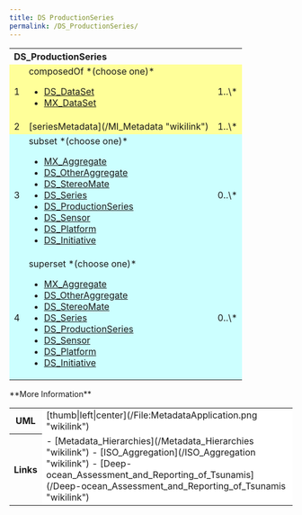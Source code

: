 ```yaml
---
title: DS ProductionSeries
permalink: /DS_ProductionSeries/
---
```


<table class="wikitable">
<tr>
<th colspan="3" align="left">
DS_ProductionSeries

</th>
</tr>
<tr bgcolor="FFFF99">
<td>
1

</td>
<td>
composedOf *(choose one)*

-   [DS_DataSet](/DS_DataSet "wikilink")
-   [MX_DataSet](/MX_DataSet "wikilink")

</td>
<td>
1..\*

</td>
</tr>
<tr bgcolor="FFFF99">
<td>
2

</td>
<td>
[seriesMetadata](/MI_Metadata "wikilink")

</td>
<td>
1..\*

</td>
</tr>
<tr bgcolor="CCFFFF">
<td>
3

</td>
<td>
subset *(choose one)*

-   [MX_Aggregate](/MX_Aggregate "wikilink")
-   [DS_OtherAggregate](/DS_OtherAggregate "wikilink")
-   [DS_StereoMate](/DS_StereoMate "wikilink")
-   [DS_Series](/DS_Series "wikilink")
-   [DS_ProductionSeries](/DS_ProductionSeries "wikilink")
-   [DS_Sensor](/DS_Sensor "wikilink")
-   [DS_Platform](/DS_Platform "wikilink")
-   [DS_Initiative](/DS_Initiative "wikilink")

</td>
<td>
0..\*

</td>
</tr>
<tr bgcolor="CCFFFF">
<td>
4

</td>
<td>
superset *(choose one)*

-   [MX_Aggregate](/MX_Aggregate "wikilink")
-   [DS_OtherAggregate](/DS_OtherAggregate "wikilink")
-   [DS_StereoMate](/DS_StereoMate "wikilink")
-   [DS_Series](/DS_Series "wikilink")
-   [DS_ProductionSeries](/DS_ProductionSeries "wikilink")
-   [DS_Sensor](/DS_Sensor "wikilink")
-   [DS_Platform](/DS_Platform "wikilink")
-   [DS_Initiative](/DS_Initiative "wikilink")
    </td>

<td>
0..\*

</td>
</tr>
</table>
**More Information**

<table class="wikitable">
<tr>
<th>
UML

</th>
<td bgcolor="FFFFFF">
[thumb|left|center](/File:MetadataApplication.png "wikilink")

</td>
</tr>
<tr>
<th>
Links

</th>
<td bgcolor="FFFFFF">
-   [Metadata_Hierarchies](/Metadata_Hierarchies "wikilink")
-   [ISO_Aggregation](/ISO_Aggregation "wikilink")
-   [Deep-ocean_Assessment_and_Reporting_of_Tsunamis](/Deep-ocean_Assessment_and_Reporting_of_Tsunamis "wikilink")

</td>
</tr>
</table>
